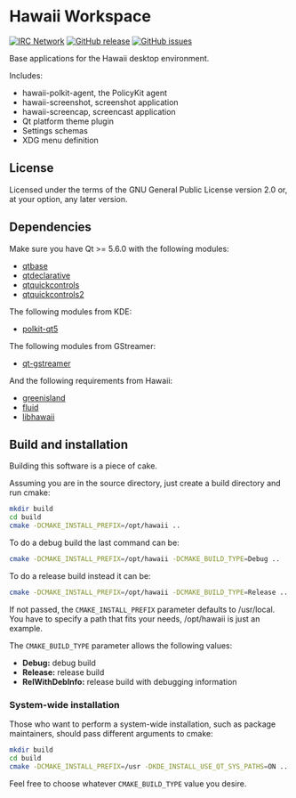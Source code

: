 Hawaii Workspace
================

[![IRC Network](https://img.shields.io/badge/irc-freenode-blue.svg "IRC Freenode")](https://webchat.freenode.net/?channels=hawaii-desktop)
[![GitHub release](https://img.shields.io/github/release/hawaii-desktop/hawaii-workspace.svg)](https://github.com/hawaii-desktop/hawaii-workspace)
[![GitHub issues](https://img.shields.io/github/issues/hawaii-desktop/hawaii-workspace.svg)](https://github.com/hawaii-desktop/hawaii-workspace/issues)

Base applications for the Hawaii desktop environment.

Includes:

* hawaii-polkit-agent, the PolicyKit agent
* hawaii-screenshot, screenshot application
* hawaii-screencap, screencast application
* Qt platform theme plugin
* Settings schemas
* XDG menu definition

## License

Licensed under the terms of the GNU General Public License version 2.0 or,
at your option, any later version.

## Dependencies

Make sure you have Qt >= 5.6.0 with the following modules:

* [qtbase](http://code.qt.io/cgit/qt/qtbase.git)
* [qtdeclarative](http://code.qt.io/cgit/qt/qtdeclarative.git)
* [qtquickcontrols](http://code.qt.io/cgit/qt/qtquickcontrols.git)
* [qtquickcontrols2](http://code.qt.io/cgit/qt/qtquickcontrols2.git)

The following modules from KDE:

* [polkit-qt5](http://quickgit.kde.org/?p=polkit-qt-1.git)

The following modules from GStreamer:

* [qt-gstreamer](https://cgit.freedesktop.org/gstreamer/qt-gstreamer)

And the following requirements from Hawaii:

* [greenisland](https://github.com/greenisland/greenisland.git)
* [fluid](https://github.com/hawaii-desktop/fluid.git)
* [libhawaii](https://github.com/hawaii-desktop/libhawaii.git)

## Build and installation

Building this software is a piece of cake.

Assuming you are in the source directory, just create a build directory
and run cmake:

```sh
mkdir build
cd build
cmake -DCMAKE_INSTALL_PREFIX=/opt/hawaii ..
```

To do a debug build the last command can be:

```sh
cmake -DCMAKE_INSTALL_PREFIX=/opt/hawaii -DCMAKE_BUILD_TYPE=Debug ..
```

To do a release build instead it can be:

```sh
cmake -DCMAKE_INSTALL_PREFIX=/opt/hawaii -DCMAKE_BUILD_TYPE=Release ..
```

If not passed, the `CMAKE_INSTALL_PREFIX` parameter defaults to /usr/local.
You have to specify a path that fits your needs, /opt/hawaii is just an example.

The `CMAKE_BUILD_TYPE` parameter allows the following values:

* **Debug:** debug build
* **Release:** release build
* **RelWithDebInfo:** release build with debugging information

### System-wide installation

Those who want to perform a system-wide installation, such as package
maintainers, should pass different arguments to cmake:

```sh
mkdir build
cd build
cmake -DCMAKE_INSTALL_PREFIX=/usr -DKDE_INSTALL_USE_QT_SYS_PATHS=ON ..
```

Feel free to choose whatever `CMAKE_BUILD_TYPE` value you desire.
